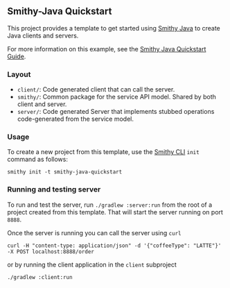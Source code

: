 ## Smithy-Java Quickstart

This project provides a template to get started using [Smithy Java](https://github.com/smithy-lang/smithy-java/) 
to create Java clients and servers.

For more information on this example, see the [Smithy Java Quickstart Guide](https://smithy.io/2.0/java/quickstart.html).

### Layout 

- `client/`: Code generated client that can call the server.
- `smithy/`: Common package for the service API model. Shared by both client and server.
- `server/`: Code generated Server that implements stubbed operations code-generated from the service model.

### Usage

To create a new project from this template, use the [Smithy CLI](https://smithy.io/2.0/guides/smithy-cli/index.html)
`init` command as follows:

```console
smithy init -t smithy-java-quickstart
```

### Running and testing server

To run and test the server, run `./gradlew :server:run` from the root of a project created from this
template. That will start the server running on port `8888`.

Once the server is running you can call the server using `curl`

```console
curl -H "content-type: application/json" -d '{"coffeeType": "LATTE"}' -X POST localhost:8888/order
```

or by running the client application in the `client` subproject

```console
./gradlew :client:run
```
